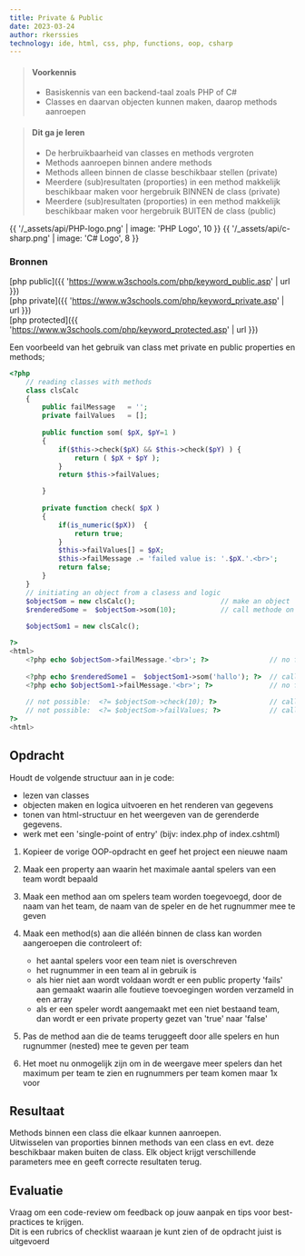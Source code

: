 ```yaml
---
title: Private & Public
date: 2023-03-24
author: rkerssies
technology: ide, html, css, php, functions, oop, csharp
---
```



> #### Voorkennis
> * Basiskennis van een backend-taal zoals PHP of C#
> * Classes en daarvan objecten kunnen maken, daarop methods aanroepen


> #### Dit ga je leren
> * De herbruikbaarheid van classes en methods vergroten
> * Methods aanroepen binnen andere methods
> * Methods alleen binnen de classe beschikbaar stellen (private)
> * Meerdere (sub)resultaten (proporties) in een method makkelijk beschikbaar maken voor hergebruik BINNEN de class (private)
> * Meerdere (sub)resultaten (proporties) in een method makkelijk beschikbaar maken voor hergebruik BUITEN de class (public)

{{ '/_assets/api/PHP-logo.png' | image: 'PHP Logo', 10 }}
{{ '/_assets/api/c-sharp.png' | image: 'C# Logo', 8 }}

### Bronnen 
[php public]({{ 'https://www.w3schools.com/php/keyword_public.asp' | url }})<br>
[php private]({{ 'https://www.w3schools.com/php/keyword_private.asp' | url }})<br>
[php protected]({{ 'https://www.w3schools.com/php/keyword_protected.asp' | url }})

Een voorbeeld van het gebruik van class met private en public properties en methods;
```php
<?php
    // reading classes with methods
    class clsCalc
    {
        public failMessage   = '';
        private failValues   = [];
    
        public function som( $pX, $pY=1 )		
        {
            if($this->check($pX) && $this->check($pY) ) {
                return ( $pX + $pY );
            }
            return $this->failValues;

        }
        
        private function check( $pX )		
        {
            if(is_numeric($pX))  {
                return true;
            }
            $this->failValues[] = $pX;
            $this->failMessage .= 'failed value is: '.$pX.'.<br>';
            return false;
        }
    }
    // initiating an object from a clasess and logic
    $objectSom = new clsCalc();	                    // make an object 
    $renderedSome =  $objectSom->som(10);	        // call methode on object (must be public)
    
    $objectSom1 = new clsCalc();	                

?>
<html>  
    <?php echo $objectSom->failMessage.'<br>'; ?>               // no fails, is empty
    
    <?php echo $renderedSome1 =  $objectSom1->som('hallo'); ?>	// call methode on object (must be public), $renderSome1 contains an array
    <?php echo $objectSom1->failMessage.'<br>'; ?>              // no fails, contains a string; 'failed value is: hallo.<br>'
    
    // not possible:  <?= $objectSom->check(10); ?>             // call on private method is NOT possible
    // not possible:  <?= $objectSom->failValues; ?>            // call on private property is NOT possible
?>
<html>
```


## Opdracht
Houdt de volgende structuur aan in je code:
* lezen van classes
* objecten maken en logica uitvoeren en het renderen van gegevens
* tonen van html-structuur en het weergeven van de gerenderde gegevens.
* werk met een 'single-point of entry' (bijv: index.php of index.cshtml)

1.  Kopieer de vorige OOP-opdracht en geef het project een nieuwe naam

2. Maak een property aan waarin het maximale aantal spelers van een team wordt bepaald
3. Maak een method aan om spelers team worden toegevoegd, door de naam van het team, de naam van de speler en de het rugnummer mee te geven
4. Maak een method(s) aan die alléén binnen de class kan worden aangeroepen die controleert of:
   * het aantal spelers voor een team niet is overschreven
   * het rugnummer in een team al in gebruik is
   * als hier niet aan wordt voldaan wordt er een public property 'fails' aan gemaakt waarin alle foutieve toevoegingen worden verzameld in een array
   * als er een speler wordt aangemaakt met een niet bestaand team, dan wordt er een private property gezet van 'true' naar 'false'
5. Pas de method aan die de teams teruggeeft door alle spelers en hun rugnummer (nested) mee te geven per team
6. Het moet nu onmogelijk zijn om in de weergave meer spelers dan het maximum per team te zien en rugnummers per team komen maar 1x voor


## Resultaat
Methods binnen een class die elkaar kunnen aanroepen.<br>
Uitwisselen van proporties binnen methods van een class en evt. deze beschikbaar maken buiten de class.
Elk object krijgt verschillende parameters mee en geeft correcte resultaten terug.



## Evaluatie
Vraag om een code-review om feedback op jouw aanpak en tips voor best-practices te krijgen.<br>
Dit is een rubrics of checklist waaraan je kunt zien of de opdracht juist is uitgevoerd
